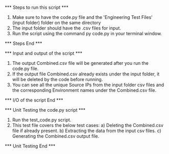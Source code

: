 *** Steps to run this script ***

1. Make sure to have the code.py file and the 'Engineering Test Files' (input folder) folder on the same directory
2. The input folder should have the .csv files for input.
3. Run the script using the command py code.py in your terminal window.

*** Steps End ***

*** Input and output of the script ***

1. The output Combined.csv file will be generated after you run the code.py file.
2. If the output file Combined.csv already exists under the input folder, it will be deleted by the code before running.
3. You can see all the unique Source IPs from the input folder csv files and the corresponding Environment names under the Combined.csv file.

*** I/O of the script End ***

*** Unit Testing the code.py script ***

1. Run the test_code.py script.
2. This test file covers the below test cases:
    a) Deleting the Combined.csv file if already present. 
    b) Extracting the data from the input csv files.
    c) Generating the Combined.csv output file.

*** Unit Testing End ***
